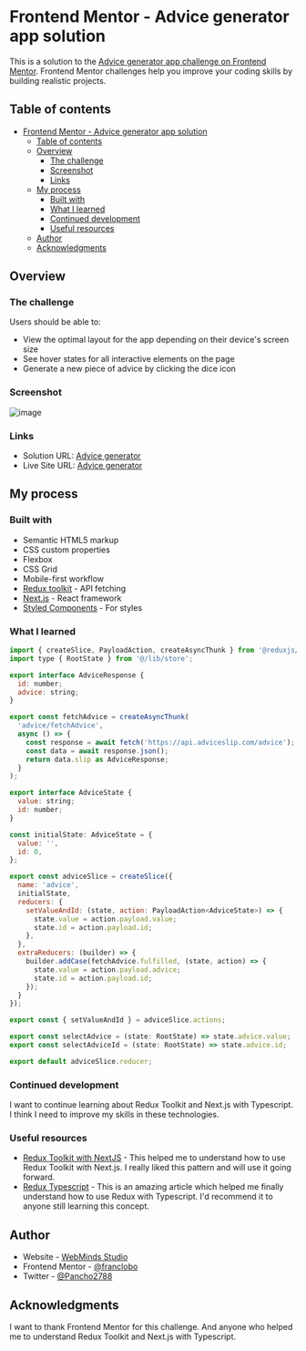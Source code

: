 # Frontend Mentor - Advice generator app solution

This is a solution to the [Advice generator app challenge on Frontend Mentor](https://www.frontendmentor.io/challenges/advice-generator-app-QdUG-13db). Frontend Mentor challenges help you improve your coding skills by building realistic projects.

## Table of contents

- [Frontend Mentor - Advice generator app solution](#frontend-mentor---advice-generator-app-solution)
  - [Table of contents](#table-of-contents)
  - [Overview](#overview)
    - [The challenge](#the-challenge)
    - [Screenshot](#screenshot)
    - [Links](#links)
  - [My process](#my-process)
    - [Built with](#built-with)
    - [What I learned](#what-i-learned)
    - [Continued development](#continued-development)
    - [Useful resources](#useful-resources)
  - [Author](#author)
  - [Acknowledgments](#acknowledgments)

## Overview

### The challenge

Users should be able to:

- View the optimal layout for the app depending on their device's screen size
- See hover states for all interactive elements on the page
- Generate a new piece of advice by clicking the dice icon

### Screenshot

![image](https://github.com/franclobo/advice_generator/assets/58642949/46f11ad5-39d9-4445-ae73-61f95139a323)


### Links

- Solution URL: [Advice generator](https://github.com/franclobo/advice_generator)
- Live Site URL: [Advice generator](https://advice-generator-nine-delta.vercel.app/)

## My process

### Built with

- Semantic HTML5 markup
- CSS custom properties
- Flexbox
- CSS Grid
- Mobile-first workflow
- [Redux toolkit](https://redux.js.org/usage/nextjs) - API fetching
- [Next.js](https://nextjs.org/) - React framework
- [Styled Components](https://styled-components.com/) - For styles

### What I learned

```js
import { createSlice, PayloadAction, createAsyncThunk } from '@reduxjs/toolkit';
import type { RootState } from '@/lib/store';

export interface AdviceResponse {
  id: number;
  advice: string;
}

export const fetchAdvice = createAsyncThunk(
  'advice/fetchAdvice',
  async () => {
    const response = await fetch('https://api.adviceslip.com/advice');
    const data = await response.json();
    return data.slip as AdviceResponse;
  }
);

export interface AdviceState {
  value: string;
  id: number;
}

const initialState: AdviceState = {
  value: '',
  id: 0,
};

export const adviceSlice = createSlice({
  name: 'advice',
  initialState,
  reducers: {
    setValueAndId: (state, action: PayloadAction<AdviceState>) => {
      state.value = action.payload.value;
      state.id = action.payload.id;
    },
  },
  extraReducers: (builder) => {
    builder.addCase(fetchAdvice.fulfilled, (state, action) => {
      state.value = action.payload.advice;
      state.id = action.payload.id;
    });
  }
});

export const { setValueAndId } = adviceSlice.actions;

export const selectAdvice = (state: RootState) => state.advice.value;
export const selectAdviceId = (state: RootState) => state.advice.id;

export default adviceSlice.reducer;

```

### Continued development

I want to continue learning about Redux Toolkit and Next.js with Typescript. I think I need to improve my skills in these technologies.

### Useful resources

- [Redux Toolkit with NextJS](https://redux.js.org/usage/nextjs) - This helped me to understand how to use Redux Toolkit with Next.js. I really liked this pattern and will use it going forward.
- [Redux Typescript](https://redux.js.org/tutorials/typescript-quick-start) - This is an amazing article which helped me finally understand how to use Redux with Typescript. I'd recommend it to anyone still learning this concept.

## Author

- Website - [WebMinds Studio](https://www.webmindsstudio.com/)
- Frontend Mentor - [@franclobo](https://www.frontendmentor.io/profile/franclobo)
- Twitter - [@Pancho2788](https://twitter.com/Pancho2788)

## Acknowledgments

I want to thank Frontend Mentor for this challenge. And anyone who helped me to understand Redux Toolkit and Next.js with Typescript.
